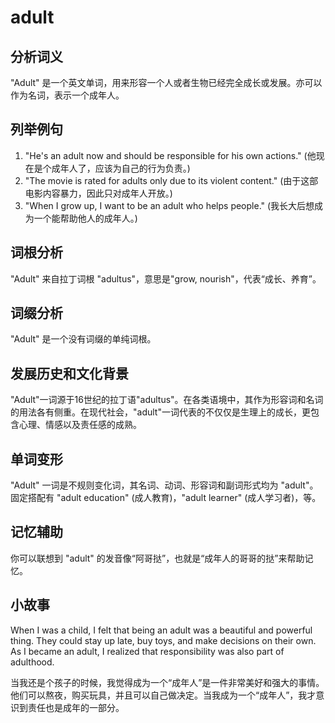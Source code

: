 # adult

## 分析词义

  

"Adult" 是一个英文单词，用来形容一个人或者生物已经完全成长或发展。亦可以作为名词，表示一个成年人。

  

## 列举例句

  

1.  "He's an adult now and should be responsible for his own actions." (他现在是个成年人了，应该为自己的行为负责。)
2.  "The movie is rated for adults only due to its violent content." (由于这部电影内容暴力，因此只对成年人开放。)
3.  "When I grow up, I want to be an adult who helps people." (我长大后想成为一个能帮助他人的成年人。)

  

## 词根分析

  

"Adult" 来自拉丁词根 "adultus"，意思是"grow, nourish"，代表“成长、养育”。

  

## 词缀分析

  

"Adult" 是一个没有词缀的单纯词根。

  

## 发展历史和文化背景

  

"Adult"一词源于16世纪的拉丁语"adultus"。在各类语境中，其作为形容词和名词的用法各有侧重。在现代社会，"adult"一词代表的不仅仅是生理上的成长，更包含心理、情感以及责任感的成熟。

  

## 单词变形

  

"Adult" 一词是不规则变化词，其名词、动词、形容词和副词形式均为 "adult"。固定搭配有 "adult education" (成人教育)，"adult learner" (成人学习者)，等。

  

## 记忆辅助

  

你可以联想到 "adult" 的发音像“阿哥挞”，也就是“成年人的哥哥的挞”来帮助记忆。

  

## 小故事

  

When I was a child, I felt that being an adult was a beautiful and powerful thing. They could stay up late, buy toys, and make decisions on their own. As I became an adult, I realized that responsibility was also part of adulthood.

  

当我还是个孩子的时候，我觉得成为一个“成年人”是一件非常美好和强大的事情。他们可以熬夜，购买玩具，并且可以自己做决定。当我成为一个“成年人”，我才意识到责任也是成年的一部分。
